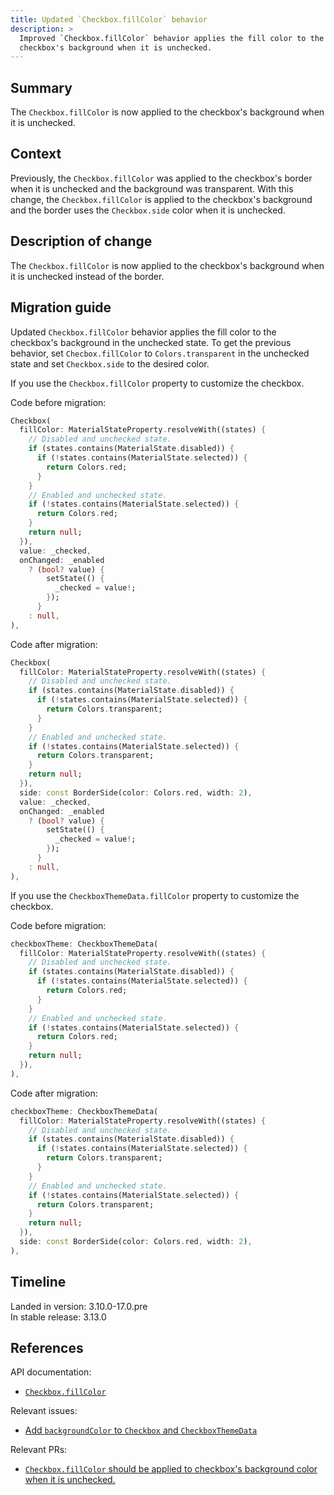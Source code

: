 ```yaml
---
title: Updated `Checkbox.fillColor` behavior
description: >
  Improved `Checkbox.fillColor` behavior applies the fill color to the
  checkbox's background when it is unchecked.
---
```


## Summary

The `Checkbox.fillColor` is now applied to the checkbox's background when
it is unchecked.

## Context

Previously, the `Checkbox.fillColor` was applied to the checkbox's border
when it is unchecked and the background was transparent. With this change,
the `Checkbox.fillColor` is applied to the checkbox's background and the
border uses the `Checkbox.side` color when it is unchecked.

## Description of change

The `Checkbox.fillColor` is now applied to the checkbox's background when
it is unchecked instead of the border.

## Migration guide

Updated `Checkbox.fillColor` behavior applies the fill color to the
checkbox's background in the unchecked state. To get the previous behavior,
set `Checbox.fillColor` to `Colors.transparent` in the unchecked state and
set `Checkbox.side` to the desired color.

If you use the `Checkbox.fillColor` property to customize the checkbox.

Code before migration:

```dart
Checkbox(
  fillColor: MaterialStateProperty.resolveWith((states) {
    // Disabled and unchecked state.
    if (states.contains(MaterialState.disabled)) {
      if (!states.contains(MaterialState.selected)) {
        return Colors.red;
      }
    }
    // Enabled and unchecked state.
    if (!states.contains(MaterialState.selected)) {
      return Colors.red;
    }
    return null;
  }),
  value: _checked,
  onChanged: _enabled
    ? (bool? value) {
        setState(() {
          _checked = value!;
        });
      }
    : null,
),
```

Code after migration:

```dart
Checkbox(
  fillColor: MaterialStateProperty.resolveWith((states) {
    // Disabled and unchecked state.
    if (states.contains(MaterialState.disabled)) {
      if (!states.contains(MaterialState.selected)) {
        return Colors.transparent;
      }
    }
    // Enabled and unchecked state.
    if (!states.contains(MaterialState.selected)) {
      return Colors.transparent;
    }
    return null;
  }),
  side: const BorderSide(color: Colors.red, width: 2),
  value: _checked,
  onChanged: _enabled
    ? (bool? value) {
        setState(() {
          _checked = value!;
        });
      }
    : null,
),
```

If you use the `CheckboxThemeData.fillColor` property to customize the checkbox.

Code before migration:

```dart
checkboxTheme: CheckboxThemeData(
  fillColor: MaterialStateProperty.resolveWith((states) {
    // Disabled and unchecked state.
    if (states.contains(MaterialState.disabled)) {
      if (!states.contains(MaterialState.selected)) {
        return Colors.red;
      }
    }
    // Enabled and unchecked state.
    if (!states.contains(MaterialState.selected)) {
      return Colors.red;
    }
    return null;
  }),
),
```

Code after migration:

```dart
checkboxTheme: CheckboxThemeData(
  fillColor: MaterialStateProperty.resolveWith((states) {
    // Disabled and unchecked state.
    if (states.contains(MaterialState.disabled)) {
      if (!states.contains(MaterialState.selected)) {
        return Colors.transparent;
      }
    }
    // Enabled and unchecked state.
    if (!states.contains(MaterialState.selected)) {
      return Colors.transparent;
    }
    return null;
  }),
  side: const BorderSide(color: Colors.red, width: 2),
),
```

## Timeline

Landed in version: 3.10.0-17.0.pre<br>
In stable release: 3.13.0

## References

API documentation:

* [`Checkbox.fillColor`][]

Relevant issues:

* [Add `backgroundColor` to `Checkbox` and `CheckboxThemeData`][]

Relevant PRs:

* [`Checkbox.fillColor` should be applied to checkbox's background color when it is unchecked.][]

[`Checkbox.fillColor`]: {{site.api}}/flutter/material/Checkbox/fillColor.html

[Add `backgroundColor` to `Checkbox` and `CheckboxThemeData`]: {{site.repo.flutter}}/issues/123386
[`Checkbox.fillColor` should be applied to checkbox's background color when it is unchecked.]: {{site.repo.flutter}}/pull/125643

